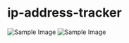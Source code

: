 # ip-address-tracker
![Sample Image](src/assets/sample_1.png)
![Sample Image](src/assets/sample_2.png)